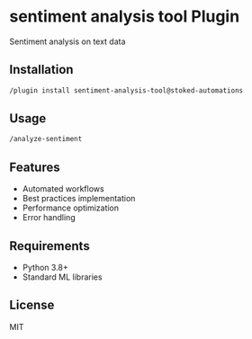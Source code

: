 # sentiment analysis tool Plugin

Sentiment analysis on text data

## Installation

```bash
/plugin install sentiment-analysis-tool@stoked-automations
```

## Usage

```bash
/analyze-sentiment
```

## Features

- Automated workflows
- Best practices implementation
- Performance optimization
- Error handling

## Requirements

- Python 3.8+
- Standard ML libraries

## License

MIT
